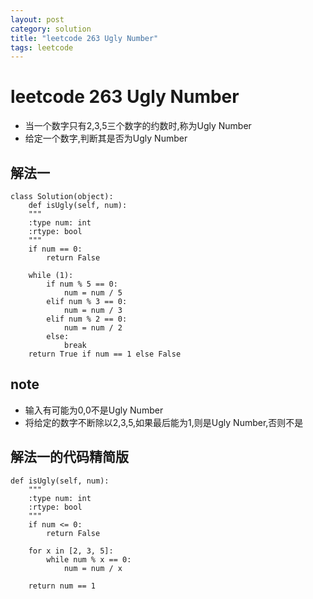 ```yaml
---
layout: post
category: solution
title: "leetcode 263 Ugly Number"
tags: leetcode
---
```


# leetcode 263 Ugly Number

* 当一个数字只有2,3,5三个数字的约数时,称为Ugly Number
* 给定一个数字,判断其是否为Ugly Number

## 解法一
```
class Solution(object):
    def isUgly(self, num):
    """
    :type num: int
    :rtype: bool
    """
    if num == 0:
        return False
                                                              
    while (1):
        if num % 5 == 0:
            num = num / 5
        elif num % 3 == 0:
            num = num / 3
        elif num % 2 == 0:
            num = num / 2
        else:
            break
    return True if num == 1 else False
```

## note
* 输入有可能为0,0不是Ugly Number
* 将给定的数字不断除以2,3,5,如果最后能为1,则是Ugly Number,否则不是

## 解法一的代码精简版
```
def isUgly(self, num):
    """
    :type num: int
    :rtype: bool
    """
    if num <= 0:
        return False

    for x in [2, 3, 5]:
        while num % x == 0:
            num = num / x

    return num == 1
```
